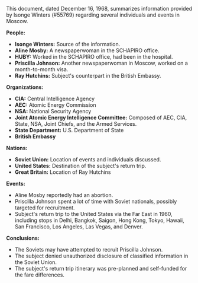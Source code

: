 This document, dated December 16, 1968, summarizes information provided by Isonge Winters (#55769) regarding several individuals and events in Moscow.

**People:**

*   **Isonge Winters:** Source of the information.
*   **Aline Mosby:** A newspaperwoman in the SCHAPIRO office.
*   **HUBY:** Worked in the SCHAPIRO office, had been in the hospital.
*   **Priscilla Johnson:** Another newspaperwoman in Moscow, worked on a month-to-month visa.
*   **Ray Hutchins:** Subject's counterpart in the British Embassy.

**Organizations:**

*   **CIA:** Central Intelligence Agency
*   **AEC:** Atomic Energy Commission
*   **NSA:** National Security Agency
*   **Joint Atomic Energy Intelligence Committee:** Composed of AEC, CIA, State, NSA, Joint Chiefs, and the Armed Services.
*   **State Department:** U.S. Department of State
*   **British Embassy**

**Nations:**

*   **Soviet Union:** Location of events and individuals discussed.
*   **United States:** Destination of the subject's return trip.
*   **Great Britain:** Location of Ray Hutchins

**Events:**

*   Aline Mosby reportedly had an abortion.
*   Priscilla Johnson spent a lot of time with Soviet nationals, possibly targeted for recruitment.
*   Subject's return trip to the United States via the Far East in 1960, including stops in Delhi, Bangkok, Saigon, Hong Kong, Tokyo, Hawaii, San Francisco, Los Angeles, Las Vegas, and Denver.

**Conclusions:**

*   The Soviets may have attempted to recruit Priscilla Johnson.
*   The subject denied unauthorized disclosure of classified information in the Soviet Union.
*   The subject's return trip itinerary was pre-planned and self-funded for the fare differences.
